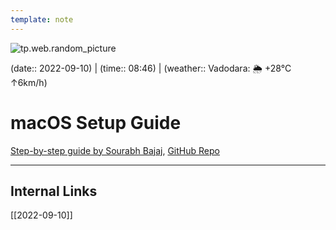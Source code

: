```yaml
---
template: note
---
```

![tp.web.random_picture](https://images.unsplash.com/photo-1614002840742-98c54e5f3e26?crop=entropy&cs=tinysrgb&fit=crop&fm=jpg&h=300&ixid=MnwxfDB8MXxyYW5kb218MHx8dHJlZSxsYW5kc2NhcGUsd2F0ZXIsbW91bnRhaW58fHx8fHwxNjYyNzc5Nzcz&ixlib=rb-1.2.1&q=80&utm_campaign=api-credit&utm_medium=referral&utm_source=unsplash_source&w=900)

(date:: 2022-09-10) | (time:: 08:46) | (weather:: Vadodara: 🌦   +28°C ↑6km/h)

# macOS Setup Guide
[Step-by-step guide by Sourabh Bajaj](https://sourabhbajaj.com/mac-setup/index.html), [GitHub Repo](https://github.com/sb2nov/mac-setup)


---
## Internal Links
[[2022-09-10]] 